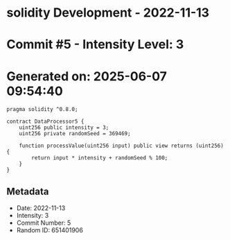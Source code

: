 ﻿# solidity Development - 2022-11-13
# Commit #5 - Intensity Level: 3
# Generated on: 2025-06-07 09:54:40
```solidity
pragma solidity ^0.8.0;

contract DataProcessor5 {
    uint256 public intensity = 3;
    uint256 private randomSeed = 369469;

    function processValue(uint256 input) public view returns (uint256) {
        return input * intensity + randomSeed % 100;
    }
}
```
## Metadata
- Date: 2022-11-13
- Intensity: 3
- Commit Number: 5
- Random ID: 651401906
